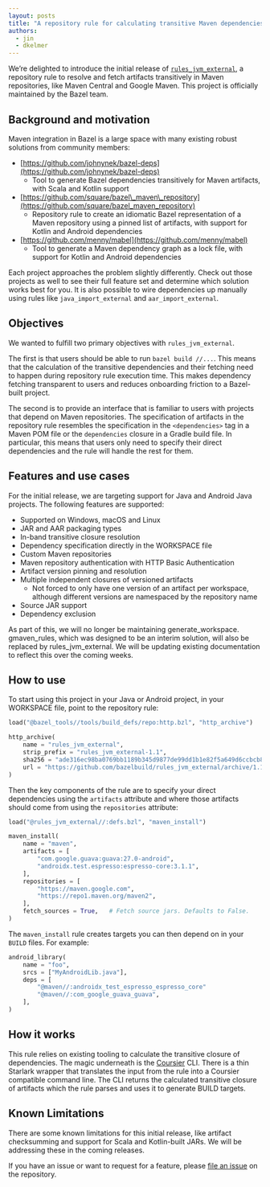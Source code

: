 ```yaml
---
layout: posts
title: "A repository rule for calculating transitive Maven dependencies"
authors:
  - jin
  - dkelmer
---
```


We’re delighted to introduce the initial release of
[`rules_jvm_external`](https://github.com/bazelbuild/rules_jvm_external), a
repository rule to resolve and fetch artifacts transitively in Maven
repositories, like Maven Central and Google Maven. This project is officially
maintained by the Bazel team.

## Background and motivation

Maven integration in Bazel is a large space with many existing robust solutions
from community members:

* [https://github.com/johnynek/bazel-deps](https://github.com/johnynek/bazel-deps)
    * Tool to generate Bazel dependencies transitively for Maven artifacts, with
      Scala and Kotlin support
* [https://github.com/square/bazel\_maven\_repository](https://github.com/square/bazel_maven_repository)
    * Repository rule to create an idiomatic Bazel representation of a Maven
      repository using a pinned list of artifacts, with support for Kotlin and
      Android dependencies
* [https://github.com/menny/mabel](https://github.com/menny/mabel)
    * Tool to generate a Maven dependency graph as a lock file, with support for
      Kotlin and Android dependencies

Each project approaches the problem slightly differently. Check out those
projects as well to see their full feature set and determine which solution
works best for you. It is also possible to wire dependencies up manually using
rules like `java_import_external` and `aar_import_external`.

## Objectives

We wanted to fulfill two primary objectives with `rules_jvm_external`.

The first is that users should be able to run `bazel build //...`. This means
that the calculation of the transitive dependencies and their fetching need to
happen during repository rule execution time. This makes dependency fetching
transparent to users and reduces onboarding friction to a Bazel-built project.

The second is to provide an interface that is familiar to users with projects
that depend on Maven repositories. The specification of artifacts in the
repository rule resembles the specification in the `<dependencies>` tag in a
Maven POM file or the `dependencies` closure in a Gradle build file. In
particular, this means that users only need to specify their direct dependencies
and the rule will handle the rest for them.

## Features and use cases

For the initial release, we are targeting support for Java and Android Java
projects. The following features are supported:

* Supported on Windows, macOS and Linux
* JAR and AAR packaging types
* In-band transitive closure resolution
* Dependency specification directly in the WORKSPACE file
* Custom Maven repositories
* Maven repository authentication with HTTP Basic Authentication
* Artifact version pinning and resolution
* Multiple independent closures of versioned artifacts
    * Not forced to only have one version of an artifact per workspace, although
      different versions are namespaced by the repository name
* Source JAR support
* Dependency exclusion

As part of this, we will no longer be maintaining generate_workspace.
gmaven_rules, which was designed to be an interim solution, will also be
replaced by rules_jvm_external. We will be updating existing documentation to
reflect this over the coming weeks.

## How to use

To start using this project in your Java or Android project, in your WORKSPACE
file, point to the repository rule:

```python
load("@bazel_tools//tools/build_defs/repo:http.bzl", "http_archive")

http_archive(
    name = "rules_jvm_external",
    strip_prefix = "rules_jvm_external-1.1",
    sha256 = "ade316ec98ba0769bb1189b345d9877de99dd1b1e82f5a649d6ccbcb8da51c1f",
    url = "https://github.com/bazelbuild/rules_jvm_external/archive/1.1.zip"
)
```

Then the key components of the rule are to specify your direct dependencies
using the `artifacts` attribute and where those artifacts should come from using
the `repositories` attribute:

```python
load("@rules_jvm_external//:defs.bzl", "maven_install")

maven_install(
    name = "maven",
    artifacts = [
        "com.google.guava:guava:27.0-android",
        "androidx.test.espresso:espresso-core:3.1.1",
    ],
    repositories = [
        "https://maven.google.com",
        "https://repo1.maven.org/maven2",
    ],
    fetch_sources = True,   # Fetch source jars. Defaults to False.
)
```

The `maven_install` rule creates targets you can then depend on in your `BUILD`
files. For example:

```python
android_library(
    name = "foo",
    srcs = ["MyAndroidLib.java"],
    deps = [
        "@maven//:androidx_test_espresso_espresso_core"
        "@maven//:com_google_guava_guava",
    ],
)
```

## How it works

This rule relies on existing tooling to calculate the transitive closure of
dependencies. The magic underneath is the [Coursier](https://get-coursier.io/)
CLI. There is a thin Starlark wrapper that translates the input from the rule
into a Coursier compatible command line. The CLI returns the calculated
transitive closure of artifacts which the rule parses and uses it to generate
BUILD targets.

## Known Limitations

There are some known limitations for this initial release, like artifact
checksumming and support for Scala and Kotlin-built JARs. We will be addressing
these in the coming releases.

If you have an issue or want to request for a feature, please [file an
issue](https://github.com/bazelbuild/rules_jvm_external/) on the repository.
